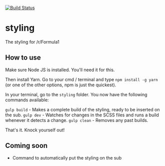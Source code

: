 [![Build Status](https://travis-ci.org/RedditFormula1/styling.svg?branch=master)](https://travis-ci.org/RedditFormula1/styling)

# styling
The styling for /r/Formula1

## How to use

Make sure Node JS is installed. You'll need it for this.

Then install Yarn. Go to your cmd / terminal and type `npm install -g yarn` (or one of the other options, npm is just the quickest).

In your terminal, go to the `styling` folder. You now have the following commands available:

`gulp build` - Makes a complete build of the styling, ready to be inserted on the sub.
`gulp dev` - Watches for changes in the SCSS files and runs a build whenever it detects a change.
`gulp clean` - Removes any past builds.

That's it. Knock yourself out!

## Coming soon

- Command to automatically put the styling on the sub
